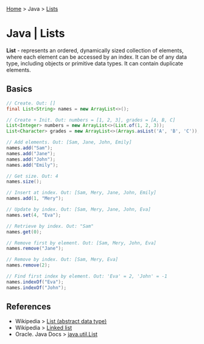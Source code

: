 [Home](../index.md) > Java > [Lists](./java_lists.md)

# Java | Lists

**List** - represents an ordered, dynamically sized collection of elements, where each element can be accessed by an index. It can be of any data type, including objects or primitive data types. It can contain duplicate elements.

## Basics
```Java
// Create. Out: []
final List<String> names = new ArrayList<>();

// Create + Init. Out: numbers = [1, 2, 3], grades = [A, B, C]
List<Integer> numbers = new ArrayList<>(List.of(1, 2, 3));
List<Character> grades = new ArrayList<>(Arrays.asList('A', 'B', 'C'));

// Add elements. Out: [Sam, Jane, John, Emily]
names.add("Sam");
names.add("Jane");
names.add("John");
names.add("Emily");

// Get size. Out: 4
names.size();

// Insert at index. Out: [Sam, Mery, Jane, John, Emily]
names.add(1, "Mery");

// Update by index. Out: [Sam, Mery, Jane, John, Eva]
names.set(4, "Eva");

// Retrieve by index. Out: "Sam"
names.get(0);

// Remove first by element. Out: [Sam, Mery, John, Eva]
names.remove("Jane");

// Remove by index. Out: [Sam, Mery, Eva]
names.remove(2);

// Find first index by element. Out: 'Eva' = 2, 'John' = -1
names.indexOf("Eva");
names.indexOf("John");
```

## References
- Wikipedia > [List (abstract data type)](https://en.wikipedia.org/wiki/List_(abstract_data_type))
- Wikipedia > [Linked list](https://en.wikipedia.org/wiki/Linked_list)
- Oracle. Java Docs > [java.util.List](https://docs.oracle.com/javase/8/docs/api/java/util/List.html)